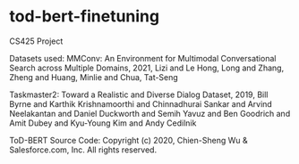 # tod-bert-finetuning
CS425 Project

Datasets used:
MMConv: An Environment for Multimodal Conversational Search across Multiple Domains, 2021, Lizi and Le Hong, Long and Zhang, Zheng and Huang, Minlie and Chua, Tat-Seng

Taskmaster2: Toward a Realistic and Diverse Dialog Dataset, 2019, Bill Byrne and Karthik Krishnamoorthi and Chinnadhurai Sankar and Arvind Neelakantan and Daniel Duckworth and Semih Yavuz and Ben Goodrich and Amit Dubey and Kyu-Young Kim and Andy Cedilnik

ToD-BERT Source Code:
Copyright (c) 2020, Chien-Sheng Wu & Salesforce.com, Inc.
All rights reserved.
